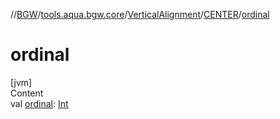 //[BGW](../../../../index.md)/[tools.aqua.bgw.core](../../index.md)/[VerticalAlignment](../index.md)/[CENTER](index.md)/[ordinal](ordinal.md)



# ordinal  
[jvm]  
Content  
val [ordinal](ordinal.md): [Int](https://kotlinlang.org/api/latest/jvm/stdlib/kotlin/-int/index.html)  



